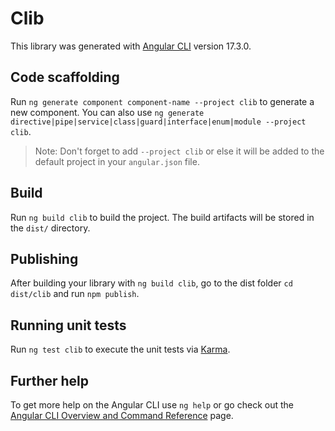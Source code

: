 # Clib

This library was generated with [Angular CLI](https://github.com/angular/angular-cli) version 17.3.0.

## Code scaffolding

Run `ng generate component component-name --project clib` to generate a new component. You can also use `ng generate directive|pipe|service|class|guard|interface|enum|module --project clib`.
> Note: Don't forget to add `--project clib` or else it will be added to the default project in your `angular.json` file. 

## Build

Run `ng build clib` to build the project. The build artifacts will be stored in the `dist/` directory.

## Publishing

After building your library with `ng build clib`, go to the dist folder `cd dist/clib` and run `npm publish`.

## Running unit tests

Run `ng test clib` to execute the unit tests via [Karma](https://karma-runner.github.io).

## Further help

To get more help on the Angular CLI use `ng help` or go check out the [Angular CLI Overview and Command Reference](https://angular.io/cli) page.
